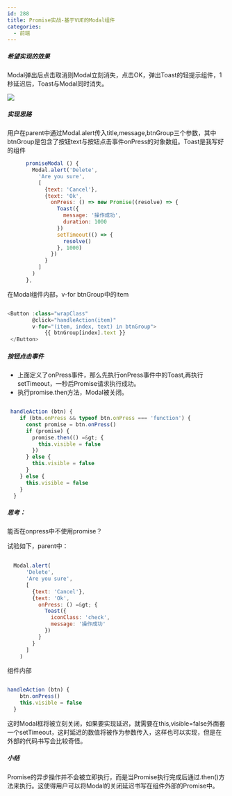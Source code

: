 ```yaml
---
id: 288
title: Promise实战-基于VUE的Modal组件
categories:
  - 前端
---
```

##### 希望实现的效果

Modal弹出后点击取消则Modal立刻消失，点击OK，弹出Toast的轻提示组件，1秒延迟后，Toast与Modal同时消失。

![](http://skottiewang.com/wp-content/uploads/2018/01/QQ20180118-1@2x.png)

<!--more-->

##### 实现思路

用户在parent中通过Modal.alert传入title,message,btnGroup三个参数，其中btnGroup是包含了按钮text与按钮点击事件onPress的对象数组。Toast是我写好的组件


```javascript
      promiseModal () {
        Modal.alert('Delete',
          'Are you sure',
          [
            {text: 'Cancel'},
            {text: 'Ok',
              onPress: () => new Promise((resolve) => {
                Toast({
                  message: '操作成功',
                  duration: 1000
                })
                setTimeout(() => {
                  resolve()
                }, 1000)
              })
            }
          ]
        )
      },
```


在Modal组件内部，v-for btnGroup中的item

```javascript

<Button :class="wrapClass"
		@click="handleAction(item)"
        v-for="(item, index, text) in btnGroup">
        	{{ btnGroup[index].text }}
 </Button>
```


##### 按钮点击事件

  * 上面定义了onPress事件，那么先执行onPress事件中的Toast,再执行setTimeout，一秒后Promise请求执行成功。
  * 执行promise.then方法，Modal被关闭。


```javascript

 handleAction (btn) {
 	if (btn.onPress && typeof btn.onPress === 'function') {
      const promise = btn.onPress()
      if (promise) {
        promise.then(() =&gt; {
          this.visible = false
        })
      } else {
        this.visible = false
      }
    } else {
      this.visible = false
    }
  }
```
##### 思考：

能否在onpress中不使用promise？

试验如下，parent中：

```javascript
 
  Modal.alert(
  	  'Delete',
      'Are you sure',
      [
        {text: 'Cancel'},
        {text: 'Ok',
          onPress: () =&gt; {
            Toast({
              iconClass: 'check',
              message: '操作成功'
            })
          }
        }
      ]
    )
```
组件内部

 
```javascript

handleAction (btn) {
	btn.onPress()
    this.visible = false
  }
```
这时Modal框将被立刻关闭，如果要实现延迟，就需要在this,visible=false外面套一个setTimeout，这时延迟的数值将被作为参数传入，这样也可以实现，但是在外部的代码书写会比较奇怪。

##### 小结

Promise的异步操作并不会被立即执行，而是当Promise执行完成后通过.then()方法来执行。这使得用户可以将Modal的关闭延迟书写在组件外部的Promise中。